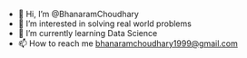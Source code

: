 - 👋 Hi, I’m @BhanaramChoudhary
- 👀 I’m interested in solving real world problems
- 🌱 I’m currently learning Data Science
- 📫 How to reach me bhanaramchoudhary1999@gmail.com

<!---
BhanaramChoudhary/BhanaramChoudhary is a ✨ special ✨ repository because its `README.md` (this file) appears on your GitHub profile.
You can click the Preview link to take a look at your changes.
--->
